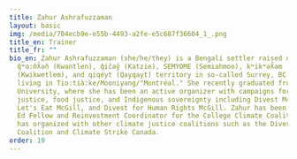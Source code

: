 ```yaml
---
title: Zahur Ashrafuzzaman
layout: basic
img: /media/704ecb9e-e55b-4493-a2fe-e5c687f36604_1_.png
title_en: Trainer
title_fr: ""
bio_en: Zahur Ashrafuzzaman (she/he/they) is a Bengali settler raised on
  q̓ʷɑ:n̓ƛ̓ən̓ (Kwantlen), q̓ic̓əy̓ (Katzie), SEMYOME (Semiahmoo), kʷikʷəƛ̓əm
  (Kwikwetlem), and qiqéyt (Qayqayt) territory in so-called Surrey, BC and now
  living in Tio:tià:ke/Mooniyang/"Montréal." She recently graduated from McGill
  University, where she has been an active organizer with campaigns for climate
  justice, food justice, and Indigenous sovereignty including Divest McGill,
  Let's Eat McGill, and Divest for Human Rights McGill. Zahur has been a Divest
  Ed Fellow and Reinvestment Coordinator for the College Climate Coalition, and
  has organized with other climate justice coalitions such as the Divest Canada
  Coalition and Climate Strike Canada.
order: 19
---
```

